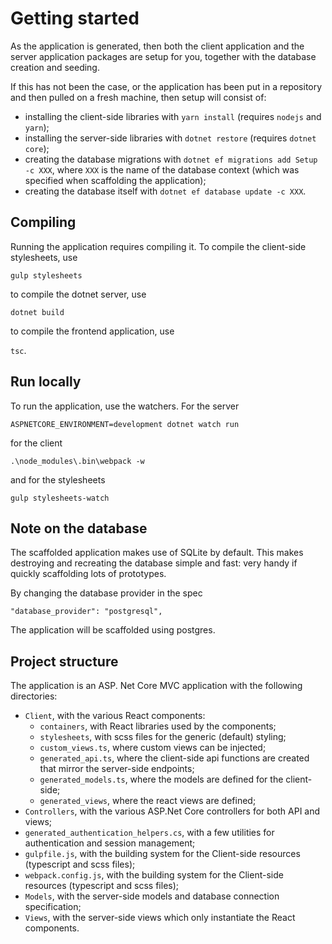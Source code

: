 # Getting started
As the application is generated, then both the client application and the server application packages are setup for you, together with the database creation and seeding.

If this has not been the case, or the application has been put in a repository and then pulled on a fresh machine, then setup will consist of:
- installing the client-side libraries with `yarn install` (requires `nodejs` and `yarn`);
- installing the server-side libraries with `dotnet restore` (requires `dotnet core`);
- creating the database migrations with `dotnet ef migrations add Setup -c XXX`, where `XXX` is the name of the database context (which was specified when scaffolding the application);
- creating the database itself with `dotnet ef database update -c XXX`.

## Compiling
Running the application requires compiling it. To compile the client-side stylesheets, use

```gulp stylesheets```

to compile the dotnet server, use

```dotnet build```

to compile the frontend application, use

```tsc```.

## Run locally

To run the application, use the watchers. For the server

```ASPNETCORE_ENVIRONMENT=development dotnet watch run```

for the client

```.\node_modules\.bin\webpack -w```

and for the stylesheets

```gulp stylesheets-watch```


## Note on the database
The scaffolded application makes use of SQLite by default. This makes destroying and recreating the database simple and fast: very handy if quickly scaffolding lots of prototypes.

By changing the database provider in the spec

```"database_provider": "postgresql",```

The application will be scaffolded using postgres.


## Project structure
The application is an ASP. Net Core MVC application with the following directories:
- `Client`, with the various React components:
  - `containers`, with React libraries used by the components;
  - `stylesheets`, with scss files for the generic (default) styling;
  - `custom_views.ts`, where custom views can be injected;
  - `generated_api.ts`, where the client-side api functions are created that mirror the server-side endpoints;
  - `generated_models.ts`, where the models are defined for the client-side;
  - `generated_views`, where the react views are defined;
- `Controllers`, with the various ASP.Net Core controllers for both API and views;
- `generated_authentication_helpers.cs`, with a few utilities for authentication and session management;
- `gulpfile.js`, with the building system for the Client-side resources (typescript and scss files);
- `webpack.config.js`, with the building system for the Client-side resources (typescript and scss files);
- `Models`, with the server-side models and database connection specification;
- `Views`, with the server-side views which only instantiate the React components.

